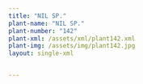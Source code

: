 ```yaml
---
title: "NIL SP."
plant-name: "NIL SP."
plant-number: "142"
plant-xml: /assets/xml/plant142.xml
plant-img: /assets/img/plant142.jpg
layout: single-xml


---
```

